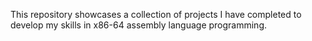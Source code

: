 This repository showcases a collection of projects I have completed to develop my skills in x86-64 assembly language programming. 
